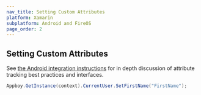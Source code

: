```yaml
---
nav_title: Setting Custom Attributes
platform: Xamarin
subplatform: Android and FireOS
page_order: 2
---
```

## Setting Custom Attributes

See [the Android integration instructions][1] for in depth discussion of attribute tracking best practices and interfaces.

```csharp
Appboy.GetInstance(context).CurrentUser.SetFirstName("FirstName");
```

[1]: {{site.baseurl}}/developer_guide/platform_integration_guides/android/analytics/setting_custom_attributes/
